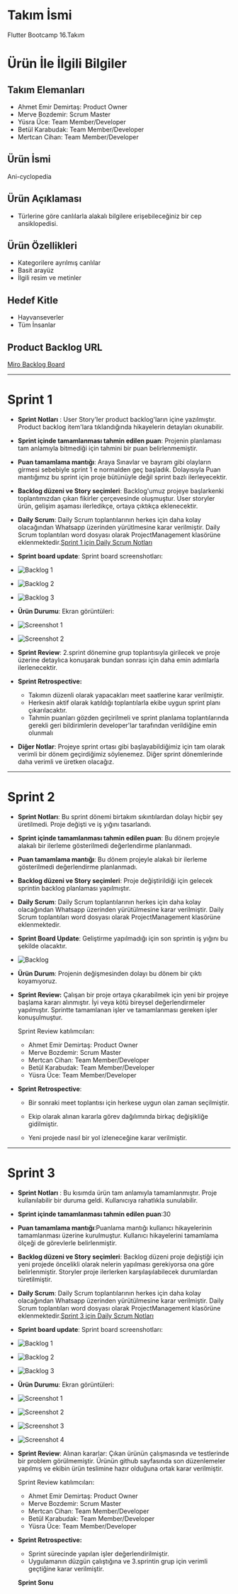 # **Takım İsmi**
Flutter Bootcamp 16.Takım
# Ürün İle İlgili Bilgiler

## Takım Elemanları

- Ahmet Emir Demirtaş: Product Owner
- Merve Bozdemir: Scrum Master
- Yüsra Üce: Team Member/Developer
- Betül Karabudak: Team Member/Developer
- Mertcan Cihan: Team Member/Developer

## Ürün İsmi
Ani-cyclopedia

## Ürün Açıklaması
 - Türlerine göre canlılarla alakalı bilgilere erişebileceğiniz bir cep ansiklopedisi.

## Ürün Özellikleri

- Kategorilere ayrılmış canlılar
- Basit arayüz
- İlgili resim ve metinler

## Hedef Kitle

- Hayvanseverler
- Tüm İnsanlar 

## Product Backlog URL

[Miro Backlog Board](https://miro.com/app/board/uXjVO4Uc7FE=/)

---

# Sprint 1

- **Sprint Notları** : User Story'ler product backlog'ların içine yazılmıştır. Product backlog item'lara tıklandığında hikayelerin detayları okunabilir.
- **Sprint içinde tamamlanması tahmin edilen puan**: Projenin planlaması tam anlamıyla bitmediği için tahmini bir puan belirlenmemiştir.
- **Puan tamamlama mantığı**: Araya Sınavlar ve bayram gibi olayların girmesi sebebiyle sprint 1 e normalden geç başladık. Dolayısıyla Puan mantığımız bu sprint için proje bütünüyle değil sprint bazlı ilerleyecektir.
- **Backlog düzeni ve Story seçimleri**: Backlog'umuz projeye başlarkenki toplantımızdan çıkan fikirler çerçevesinde oluşmuştur. User storyler ürün, gelişim aşaması ilerledikçe, ortaya çıktıkça eklenecektir.
- **Daily Scrum**: Daily Scrum toplantılarının herkes için daha kolay olacağından Whatsapp üzerinden yürütlmesine karar verilmiştir. Daily Scrum toplantıları word dosyası olarak ProjectManagement klasörüne eklenmektedir.[Sprint 1 için Daily Scrum Notları](https://github.com/Akademi-16-Grup/Anicyclepedia-Raporlar-ve-Belgeler/raw/main/ProjectManagement/Sprint1Documents/DailyScrumMeetingNotesSprint1.docx)
-  **Sprint board update**: Sprint board screenshotları: 
-  ![Backlog 1](https://github.com/Akademi-16-Grup/Anicyclepedia-Raporlar-ve-Belgeler/blob/main/ProjectManagement/Sprint1Documents/Backlog1.png)
-  ![Backlog 2](https://github.com/Akademi-16-Grup/Anicyclepedia-Raporlar-ve-Belgeler/blob/main/ProjectManagement/Sprint1Documents/Backlog2.png)
-  ![Backlog 3](https://github.com/Akademi-16-Grup/Anicyclepedia-Raporlar-ve-Belgeler/blob/main/ProjectManagement/Sprint1Documents/Backlog3.png)
-  **Ürün Durumu**: Ekran görüntüleri:
-  ![Screenshot 1](https://github.com/Akademi-16-Grup/Anicyclepedia-Raporlar-ve-Belgeler/blob/main/ProjectManagement/Sprint1Documents/productss%20(1).jpeg)
-  ![Screenshot 2](https://github.com/Akademi-16-Grup/Anicyclepedia-Raporlar-ve-Belgeler/blob/main/ProjectManagement/Sprint1Documents/productss%20(2).jpeg)
- **Sprint Review**: 2.sprint dönemine grup toplantısıyla girilecek ve proje üzerine detaylıca konuşarak bundan sonrası için daha emin adımlarla ilerlenecektir.
- **Sprint Retrospective:**
  - Takımın düzenli olarak yapacakları meet saatlerine karar verilmiştir.
  - Herkesin aktif olarak katıldığı toplantılarla ekibe uygun sprint planı çıkarılacaktır.
  - Tahmin puanları gözden geçirilmeli ve sprint planlama toplantılarında gerekli geri bildirimlerin developer'lar tarafından verildiğine emin olunmalı 
 
- **Diğer Notlar**: Projeye sprint ortası gibi başlayabildiğimiz için tam olarak verimli bir dönem geçirdiğimiz söylenemez. Diğer sprint dönemlerinde daha verimli ve üretken olacağız. 

---

# Sprint 2

- **Sprint Notları**: Bu sprint dönemi birtakım sıkıntılardan dolayı hiçbir şey  üretilmedi. Proje değişti ve iş yığını tasarlandı. 

- **Sprint içinde tamamlanması tahmin edilen puan**: Bu dönem projeyle alakalı bir ilerleme gösterilmedi değerlendirme planlanmadı.

- **Puan tamamlama mantığı**: Bu dönem projeyle alakalı bir ilerleme gösterilmedi değerlendirme planlanmadı.

- **Backlog düzeni ve Story seçimleri**: Proje değiştirildiği için gelecek sprintin backlog planlaması yapılmıştır.

- **Daily Scrum**: Daily Scrum toplantılarının herkes için daha kolay olacağından Whatsapp üzerinden yürütülmesine karar verilmiştir. Daily Scrum toplantıları word dosyası olarak ProjectManagement klasörüne eklenmektedir.

- **Sprint Board Update**: Geliştirme yapılmadığı için son sprintin iş yığını bu şekilde olacaktır.
- ![Backlog](https://github.com/Akademi-16-Grup/Anicyclepedia-Raporlar-ve-Belgeler/blob/main/ProjectManagement/Sprint2Documents/Backlog.png)
- **Ürün Durum**: Projenin değişmesinden dolayı bu dönem bir çıktı koyamıyoruz.

- **Sprint Review:** Çalışan bir proje ortaya çıkarabilmek için yeni bir projeye başlama kararı alınmıştır. İyi veya kötü bireysel değerlendirmeler yapılmıştır. Sprintte tamamlanan işler ve tamamlanması gereken işler konuşulmuştur.

   Sprint Review katılımcıları:
    - Ahmet Emir Demirtaş: Product Owner
    - Merve Bozdemir: Scrum Master
    - Mertcan Cihan: Team Member/Developer
    - Betül Karabudak: Team Member/Developer
    - Yüsra Üce: Team Member/Developer

- **Sprint Retrospective**:

    - Bir sonraki meet toplantısı için herkese uygun olan zaman seçilmiştir.
 
    - Ekip olarak alınan kararla görev dağılımında birkaç değişikliğe gidilmiştir.
 
    - Yeni projede nasıl bir yol izleneceğine karar verilmiştir.

---


# Sprint 3

- **Sprint Notları** : Bu kısımda ürün tam anlamıyla tamamlanmıştır. Proje kullanılabilir bir duruma geldi. Kullanıcıya rahatlıkla sunulabilir.

- **Sprint içinde tamamlanması tahmin edilen puan**:30

- **Puan tamamlama mantığı**:Puanlama mantığı kullanıcı hikayelerinin tamamlanması üzerine kurulmuştur. Kullanıcı hikayelerini tamamlama ölçeği de görevlerle belirlenmiştir.

- **Backlog düzeni ve Story seçimleri**: Backlog düzeni proje değiştiği için yeni projede öncelikli olarak nelerin yapılması gerekiyorsa ona göre belirlenmiştir. Storyler proje ilerlerken karşılaşılabilecek durumlardan türetilmiştir.

- **Daily Scrum**: Daily Scrum toplantılarının herkes için daha kolay olacağından Whatsapp üzerinden yürütülmesine karar verilmiştir. Daily Scrum toplantıları word dosyası olarak ProjectManagement klasörüne eklenmektedir.[Sprint 3 için Daily Scrum Notları](https://github.com/Akademi-16-Grup/Anicyclepedia-Raporlar-ve-Belgeler/raw/main/ProjectManagement/Sprint3Documents/DailyScrumMeetingNotesSprint3.docx)

-  **Sprint board update**: Sprint board screenshotları:
-  ![Backlog 1](https://github.com/Akademi-16-Grup/Anicyclepedia-Raporlar-ve-Belgeler/blob/main/ProjectManagement/Sprint3Documents/Backlog1.png)
-  ![Backlog 2](https://github.com/Akademi-16-Grup/Anicyclepedia-Raporlar-ve-Belgeler/blob/main/ProjectManagement/Sprint3Documents/Backlog2.png)
-  ![Backlog 3](https://github.com/Akademi-16-Grup/Anicyclepedia-Raporlar-ve-Belgeler/blob/main/ProjectManagement/Sprint3Documents/Backlog3.png)

-  **Ürün Durumu**: Ekran görüntüleri:
-  ![Screenshot 1](https://github.com/Akademi-16-Grup/Anicyclepedia-Raporlar-ve-Belgeler/blob/main/ProjectManagement/Sprint3Documents/ss1.jpeg)
-  ![Screenshot 2](https://github.com/Akademi-16-Grup/Anicyclepedia-Raporlar-ve-Belgeler/blob/main/ProjectManagement/Sprint3Documents/ss2.jpeg)
-  ![Screenshot 3](https://github.com/Akademi-16-Grup/Anicyclepedia-Raporlar-ve-Belgeler/blob/main/ProjectManagement/Sprint3Documents/ss3.jpeg)
-  ![Screenshot 4](https://github.com/Akademi-16-Grup/Anicyclepedia-Raporlar-ve-Belgeler/blob/main/ProjectManagement/Sprint3Documents/ss4.jpeg)

- **Sprint Review**: Alınan kararlar: Çıkan ürünün çalışmasında ve testlerinde bir problem görülmemiştir. Ürünün github sayfasında son düzenlemeler yapılmış ve ekibin ürün teslimine hazır olduğuna ortak karar verilmiştir.

   Sprint Review katılımcıları:
    - Ahmet Emir Demirtaş: Product Owner
    - Merve Bozdemir: Scrum Master
    - Mertcan Cihan: Team Member/Developer
    - Betül Karabudak: Team Member/Developer
    - Yüsra Üce: Team Member/Developer

- **Sprint Retrospective:**

    - Sprint sürecinde yapılan işler değerlendirilmiştir.
    - Uygulamanın düzgün çalıştığına ve 3.sprintin grup için verimli geçtiğine karar verilmiştir.


  **Sprint Sonu**
